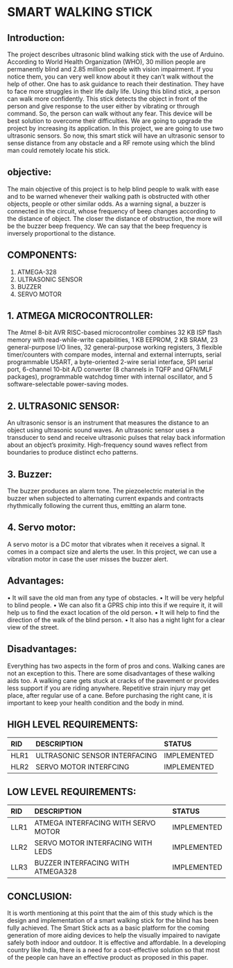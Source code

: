 # **SMART WALKING STICK**

## Introduction:

The project describes ultrasonic blind walking stick with the use of Arduino. According to World Health Organization (WHO), 30 million people are permanently blind and 2.85 million people with vision impairment. If you notice them, you can very well know about it they can’t walk without the help of other. One has to ask guidance to reach their destination. They have to face more struggles in their life daily life. Using this blind stick, a person can walk more confidently. This stick detects the object in front of the person and give response to the user either by vibrating or through command. So, the person can walk without any fear. This device will be best solution to overcome their difficulties. We are going to upgrade the project by increasing its application. In this project, we are going to use two ultrasonic sensors. So now, this smart stick will have an ultrasonic sensor to sense distance from any obstacle and a RF remote using which the blind man could remotely locate his stick.

## objective:

The main objective of this project is to help blind people to walk with ease and to be warned whenever their walking path is obstructed with other objects, people or other similar odds. As a warning signal, a buzzer is connected in the circuit, whose frequency of beep changes according to the distance of object. The closer the distance of obstruction, the more will be the buzzer beep frequency. We can say that the beep frequency is inversely proportional to the distance.



## COMPONENTS:
1. ATMEGA-328
2. ULTRASONIC SENSOR
3. BUZZER
4. SERVO MOTOR

## 1. ATMEGA MICROCONTROLLER:

The Atmel 8-bit AVR RISC-based microcontroller combines 32 KB ISP flash memory with read-while-write capabilities, 1 KB EEPROM, 2 KB SRAM, 23 general-purpose I/O lines, 32 general-purpose working registers, 3 flexible timer/counters with compare modes, internal and external interrupts, serial programmable USART, a byte-oriented 2-wire serial interface, SPI serial port, 6-channel 10-bit A/D converter (8 channels in TQFP and QFN/MLF packages), programmable watchdog timer with internal oscillator, and 5 software-selectable power-saving modes.

## 2. ULTRASONIC SENSOR:

An ultrasonic sensor is an instrument that measures the distance to an object using ultrasonic sound waves. An ultrasonic sensor uses a transducer to send and receive ultrasonic pulses that relay back information about an object’s proximity.
High-frequency sound waves reflect from boundaries to produce distinct echo patterns.

## 3. Buzzer:
The buzzer produces an alarm tone. The piezoelectric material in the buzzer when subjected to alternating current expands and contracts rhythmically following the current thus, emitting an alarm tone. 

## 4. Servo motor:
A servo motor is a DC motor that vibrates when it receives a signal. It comes in a compact size and alerts the user. In this project, we can use a vibration motor in case the user misses the buzzer alert. 

## Advantages:
•	It will save the old man from any type of obstacles.
•	It will be very helpful to blind people.
•	We can also fit a GPRS chip into this if we require it, it will help us to find the     exact location of the old person.
•	It will help to find the direction of the walk of the blind person.
•	It also has a night light for a clear view of the street.

## Disadvantages:

Everything has two aspects in the form of pros and cons. Walking canes are not an exception to this. There are some disadvantages of these walking aids too. A walking cane gets stuck at cracks of the pavement or provides less support if you are riding anywhere. Repetitive strain injury may get place, after regular use of a cane. Before purchasing the right cane, it is important to keep your health condition and the body in mind.



## HIGH LEVEL REQUIREMENTS:

|RID|DESCRIPTION|STATUS|
|:--|:----------|:-----|
|HLR1|ULTRASONIC SENSOR  INTERFACING|IMPLEMENTED|
|HLR2|SERVO MOTOR INTERFCING|IMPLEMENTED|

## LOW LEVEL REQUIREMENTS:

|RID|DESCRIPTION|STATUS|
|:--|:----------|:-----|
|LLR1|ATMEGA INTERFACING WITH SERVO MOTOR|IMPLEMENTED|
|LLR2|SERVO MOTOR INTERFACING WITH LEDS|IMPLEMENTED|
|LLR3|BUZZER INTERFACING WITH ATMEGA328|IMPLEMENTED|

## CONCLUSION: 

It is worth mentioning at this point that the aim of this study which is the design and implementation of a smart walking stick for the blind has been fully achieved. The Smart Stick acts as a basic platform for the coming generation of more aiding devices to help the visually impaired to navigate safely both indoor and outdoor. It is effective and affordable. In a developing country like India, there is a need for a cost-effective solution so that most of the people can have an effective product as proposed in this paper.











